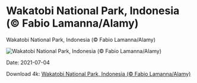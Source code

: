 # Wakatobi National Park, Indonesia (© Fabio Lamanna/Alamy)

Wakatobi National Park, Indonesia (© Fabio Lamanna/Alamy)

![Wakatobi National Park, Indonesia (© Fabio Lamanna/Alamy)](https://bing.com/th?id=OHR.WakatobiNP_EN-US4475854788_UHD.jpg&w=1024&h=576)

Date: 2021-07-04

Download 4k: [Wakatobi National Park, Indonesia (© Fabio Lamanna/Alamy)](https://bing.com/th?id=OHR.WakatobiNP_EN-US4475854788_UHD.jpg)


